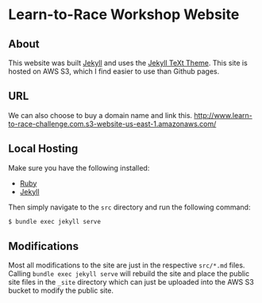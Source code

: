 
# Learn-to-Race Workshop Website


## About

This website was built [Jekyll](https://jekyllrb.com/) and uses the [Jekyll TeXt Theme](https://tianqi.name/jekyll-TeXt-theme/docs/en/quick-start). This site is hosted on AWS S3, which I find easier to use than Github pages.

## URL

We can also choose to buy a domain name and link this. http://www.learn-to-race-challenge.com.s3-website-us-east-1.amazonaws.com/


## Local Hosting

Make sure you have the following installed:

* [Ruby](https://www.ruby-lang.org/en/documentation/installation/)
* [Jekyll](https://jekyllrb.com/)

Then simply navigate to the ```src``` directory and run the following command:

```bash
$ bundle exec jekyll serve
```

## Modifications

Most all modifications to the site are just in the respective ``src/*.md`` files. Calling ```bundle exec jekyll serve``` will rebuild the site and place the public site files in the ```_site``` directory which can just be uploaded into the AWS S3 bucket to modify the public site.
